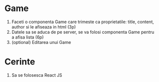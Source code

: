 # Game 

1. Faceti o componenta Game care trimeste ca proprietatile: title, content, author si le afiseaza in html (3p)
2. Datele sa se aduca de pe server, se va folosi componenta Game pentru a afisa lista (6p)
3. (optional) Editarea unui Game

# Cerinte
1. Sa se folosesca React JS